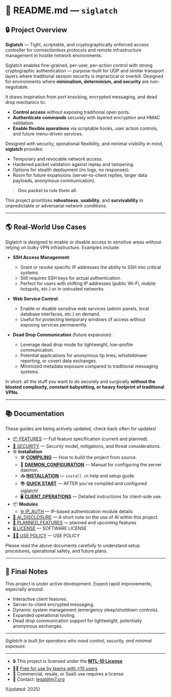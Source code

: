 # 📖 README.md — `siglatch`

## 🔒 Project Overview

**Siglatch** — Tight, scriptable, and cryptographically enforced access controller for connectionless protocols and remote infrastructure management in hostile network environments.

Siglatch enables fine-grained, per-user, per-action control with strong cryptographic authentication — purpose-built for UDP and similar transport layers where traditional session security is impractical or overkill. Designed for environments where **minimalism, determinism, and security** are non-negotiable.

It draws inspiration from port knocking, encrypted messaging, and dead drop mechanics to:

* **Control access** without exposing traditional open ports.
* **Authenticate commands** securely with layered encryption and HMAC validation.
* **Enable flexible operations** via scriptable hooks, user action controls, and future menu-driven services.

Designed with security, operational flexibility, and minimal visibility in mind, **siglatch** provides:

* Temporary and revocable network access.
* Hardened packet validation against replay and tampering.
* Options for stealth deployment (no logs, no responses).
* Room for future expansions (server-to-client replies, larger data payloads, anonymous communication).

> **One packet to rule them all.**

This project prioritizes **robustness**, **usability**, and **survivability** in unpredictable or adversarial network conditions.

---

## 🌎 Real-World Use Cases

Siglatch is designed to enable or disable access to sensitive areas without relying on bulky VPN infrastructure. Examples include:

* **SSH Access Management**:

  * Grant or revoke specific IP addresses the ability to SSH into critical systems.
  * Still requires SSH keys for actual authentication.
  * Perfect for users with shifting IP addresses (public Wi-Fi, mobile hotspots, etc.) or in untrusted networks.

* **Web Service Control**:

  * Enable or disable sensitive web services (admin panels, local database interfaces, etc.) on demand.
  * Useful for protecting temporary windows of access without exposing services permanently.

* **Dead Drop Communication** (future expansion):

  * Leverage dead drop mode for lightweight, low-profile communication.
  * Potential applications for anonymous tip lines, whistleblower reporting, or covert data exchanges.
  * Minimized metadata exposure compared to traditional messaging systems.

In short: all the stuff you want to do securely and surgically **without the bloated complexity, constant babysitting, or heavy footprint of traditional VPNs**.

---

## 📚 Documentation
These guides are being actively updated, check back often for updates!
* [📦 FEATURES](docs/FEATURE_SPEC.md) — Full feature specification (current and planned).
* [🔐 SECURITY](docs/SECURITY.md) — Security model, mitigations, and threat considerations.
* ⚙️ **Installation**
  * 🛠️ [**COMPILING**](docs/OPERATIONS_COMPILE.md) — How to build the project from source.
  * 🧾 [**DAEMON_CONFIGURATION**](docs/OPERATIONS_CONFIG.md) — Manual for configuring the server daemon.
  * 📥 [**INSTALLATION**](docs/OPERATIONS_INSTALL.md) — `install.sh` help and setup guide.
  * 📚 [**QUICK START**](docs/OPERATIONS.md) — AFTER you've compiled and configured siglatch!
  * 🖥️ [**CLIENT_OPERATIONS**](docs/OPERATIONS_CLIENT.md) — Detailed instructions for client-side use.
* 📦 **Modules**
  * [🌐 IP_AUTH](docs/modules/IP_AUTH.md) — IP-based authentication module details
* [🧠 AI\_DISCLOSURE](docs/AI_DISCLOSURE.md) — A short note on the use of AI within this project.
* [🚧 PLANNED\_FEATURES](docs/PLANNED.md) — planned and upcoming features
* [🔒 LICENSE](LICENSE.md) — SOFTWARE LICENSE
* [🧑‍💻 USE POLICY](USE_POLICY.md) — USE POLICY

Please read the above documents carefully to understand setup procedures, operational safety, and future plans.

---

## 🧠 Final Notes

This project is under active development.
Expect rapid improvements, especially around:

* Interactive client features.
* Server-to-client encrypted messaging.
* Dynamic system management (emergency sleep/shutdown controls).
* Expanded operational tooling.
* Dead drop communication support for lightweight, potentially anonymous exchanges.

---

*Siglatch is built for operators who need control, security, and minimal exposure.*

---
* 🔒 This project is licensed under the [**MTL-10 License**](LICENSE.md)
* 🧑‍💻 [Free for use by teams with ≤10 users](USE_POLICY.md)
* 💼 Commercial, resale, or SaaS use requires a license  
* 📩 Contact: legal@m7.org

(Updated: 2025)
